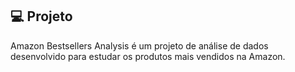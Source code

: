 ## 💻 Projeto

Amazon Bestsellers Analysis é um projeto de análise de dados desenvolvido para estudar os produtos mais vendidos na Amazon. 


